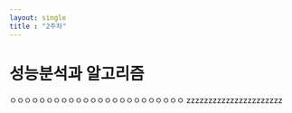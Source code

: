 ```yaml
---
layout: single
title : "2주차"
---
```


# 성능분석과 알고리즘

ㅇㅇㅇㅇㅇㅇㅇㅇㅇㅇㅇㅇㅇㅇㅇㅇㅇㅇㅇㅇㅇㅇㅇㅇ
zzzzzzzzzzzzzzzzzzzzzz
